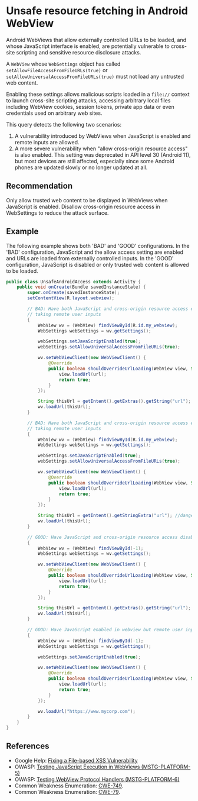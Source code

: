 # Unsafe resource fetching in Android WebView
Android WebViews that allow externally controlled URLs to be loaded, and whose JavaScript interface is enabled, are potentially vulnerable to cross-site scripting and sensitive resource disclosure attacks.

A `WebView` whose `WebSettings` object has called `setAllowFileAccessFromFileURLs(true)` or `setAllowUniversalAccessFromFileURLs(true)` must not load any untrusted web content.

Enabling these settings allows malicious scripts loaded in a `file://` context to launch cross-site scripting attacks, accessing arbitrary local files including WebView cookies, session tokens, private app data or even credentials used on arbitrary web sites.

This query detects the following two scenarios:

1. A vulnerability introduced by WebViews when JavaScript is enabled and remote inputs are allowed.
1. A more severe vulnerability when "allow cross-origin resource access" is also enabled. This setting was deprecated in API level 30 (Android 11), but most devices are still affected, especially since some Android phones are updated slowly or no longer updated at all.

## Recommendation
Only allow trusted web content to be displayed in WebViews when JavaScript is enabled. Disallow cross-origin resource access in WebSettings to reduce the attack surface.


## Example
The following example shows both 'BAD' and 'GOOD' configurations. In the 'BAD' configuration, JavaScript and the allow access setting are enabled and URLs are loaded from externally controlled inputs. In the 'GOOD' configuration, JavaScript is disabled or only trusted web content is allowed to be loaded.


```java
public class UnsafeAndroidAccess extends Activity {
	public void onCreate(Bundle savedInstanceState) {
		super.onCreate(savedInstanceState);
		setContentView(R.layout.webview);

		// BAD: Have both JavaScript and cross-origin resource access enabled in webview while
		// taking remote user inputs
		{
			WebView wv = (WebView) findViewById(R.id.my_webview);
			WebSettings webSettings = wv.getSettings();

			webSettings.setJavaScriptEnabled(true);
			webSettings.setAllowUniversalAccessFromFileURLs(true);

			wv.setWebViewClient(new WebViewClient() {
				@Override
				public boolean shouldOverrideUrlLoading(WebView view, String url) {
					view.loadUrl(url);
					return true;
				}
			});

			String thisUrl = getIntent().getExtras().getString("url"); // dangerous remote input from  the intent's Bundle of extras
			wv.loadUrl(thisUrl);
		}

		// BAD: Have both JavaScript and cross-origin resource access enabled in webview while
		// taking remote user inputs
		{
			WebView wv = (WebView) findViewById(R.id.my_webview);
			WebSettings webSettings = wv.getSettings();

			webSettings.setJavaScriptEnabled(true);
			webSettings.setAllowUniversalAccessFromFileURLs(true);

			wv.setWebViewClient(new WebViewClient() {
				@Override
				public boolean shouldOverrideUrlLoading(WebView view, String url) {
					view.loadUrl(url);
					return true;
				}
			});

			String thisUrl = getIntent().getStringExtra("url"); //dangerous remote input from intent extra
			wv.loadUrl(thisUrl);
		}

		// GOOD: Have JavaScript and cross-origin resource access disabled by default on modern Android (Jellybean+) while taking remote user inputs
		{
			WebView wv = (WebView) findViewById(-1);
			WebSettings webSettings = wv.getSettings();

			wv.setWebViewClient(new WebViewClient() {
				@Override
				public boolean shouldOverrideUrlLoading(WebView view, String url) {
					view.loadUrl(url);
					return true;
				}
			});

			String thisUrl = getIntent().getExtras().getString("url"); // remote input
			wv.loadUrl(thisUrl);
		}

		// GOOD: Have JavaScript enabled in webview but remote user input is not allowed
		{
			WebView wv = (WebView) findViewById(-1);
			WebSettings webSettings = wv.getSettings();

			webSettings.setJavaScriptEnabled(true);

			wv.setWebViewClient(new WebViewClient() {
				@Override
				public boolean shouldOverrideUrlLoading(WebView view, String url) {
					view.loadUrl(url);
					return true;
				}
			});

			wv.loadUrl("https://www.mycorp.com");
		}
	}
}
```

## References
* Google Help: [Fixing a File-based XSS Vulnerability](https://support.google.com/faqs/answer/7668153?hl=en)
* OWASP: [Testing JavaScript Execution in WebViews (MSTG-PLATFORM-5)](https://github.com/OWASP/owasp-mstg/blob/master/Document/0x05h-Testing-Platform-Interaction.md#testing-javascript-execution-in-webviews-mstg-platform-5)
* OWASP: [Testing WebView Protocol Handlers (MSTG-PLATFORM-6)](https://github.com/OWASP/owasp-mstg/blob/master/Document/0x05h-Testing-Platform-Interaction.md#testing-webview-protocol-handlers-mstg-platform-6)
* Common Weakness Enumeration: [CWE-749](https://cwe.mitre.org/data/definitions/749.html).
* Common Weakness Enumeration: [CWE-79](https://cwe.mitre.org/data/definitions/79.html).
